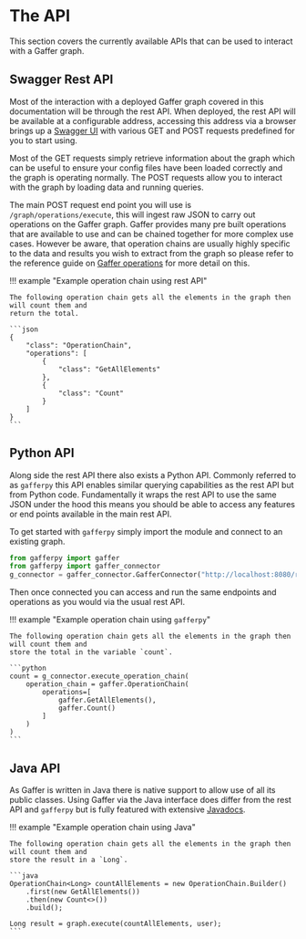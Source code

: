 # The API

This section covers the currently available APIs that can be used to interact with a Gaffer graph.

## Swagger Rest API

Most of the interaction with a deployed Gaffer graph covered in this documentation will be through
the rest API. When deployed, the rest API will be available at a configurable address, accessing
this address via a browser brings up a [Swagger UI](https://swagger.io/) with various GET and POST
requests predefined for you to start using.

Most of the GET requests simply retrieve information about the graph which can be useful to ensure
your config files have been loaded correctly and the graph is operating normally. The POST requests
allow you to interact with the graph by loading data and running queries.

The main POST request end point you will use is `/graph/operations/execute`, this will ingest raw
JSON to carry out operations on the Gaffer graph. Gaffer provides many pre built operations that are
available to use and can be chained together for more complex use cases. However be aware, that
operation chains are usually highly specific to the data and results you wish to extract from the
graph so please refer to the reference guide on [Gaffer
operations](../reference/operations-guide/operations.md) for more detail on this.

!!! example "Example operation chain using rest API"

    The following operation chain gets all the elements in the graph then will count them and
    return the total.

    ```json
    {
        "class": "OperationChain",
        "operations": [
            {
                "class": "GetAllElements"
            },
            {
                "class": "Count"
            }
        ]
    }
    ```

## Python API

Along side the rest API there also exists a Python API. Commonly referred to as `gafferpy` this API
enables similar querying capabilities as the rest API but from Python code. Fundamentally it wraps
the rest API to use  the same JSON under the hood this means you should be able to access any
features or end points available in the main rest API.

To get started with `gafferpy` simply import the module and connect to an existing graph.

```python
from gafferpy import gaffer
from gafferpy import gaffer_connector
g_connector = gaffer_connector.GafferConnector("http://localhost:8080/rest/latest")
```

Then once connected you can access and run the same endpoints and operations as you would via the
usual rest API.

!!! example "Example operation chain using `gafferpy`"

    The following operation chain gets all the elements in the graph then will count them and
    store the total in the variable `count`.

    ```python
    count = g_connector.execute_operation_chain(
        operation_chain = gaffer.OperationChain(
            operations=[
                gaffer.GetAllElements(),
                gaffer.Count()
            ]
        )
    )
    ```

## Java API

As Gaffer is written in Java there is native support to allow use of all its public classes. Using
Gaffer via the Java interface does differ from the rest API and `gafferpy` but is fully featured
with extensive [Javadocs](https://gchq.github.io/Gaffer/overview-summary.html).

!!! example "Example operation chain using Java"

    The following operation chain gets all the elements in the graph then will count them and
    store the result in a `Long`.

    ```java
    OperationChain<Long> countAllElements = new OperationChain.Builder()
        .first(new GetAllElements())
        .then(new Count<>())
        .build();

    Long result = graph.execute(countAllElements, user);
    ```
